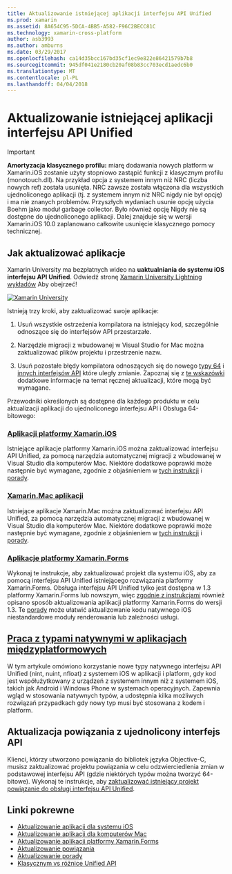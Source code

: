 ```yaml
---
title: Aktualizowanie istniejącej aplikacji interfejsu API Unified
ms.prod: xamarin
ms.assetid: 8A654C95-5DCA-4BB5-A582-F96C2BECC81C
ms.technology: xamarin-cross-platform
author: asb3993
ms.author: amburns
ms.date: 03/29/2017
ms.openlocfilehash: ca14d35bcc167bd35cf1ec9e822e86421579b7b8
ms.sourcegitcommit: 945df041e2180cb20af08b83cc703ecd1aedc6b0
ms.translationtype: MT
ms.contentlocale: pl-PL
ms.lasthandoff: 04/04/2018
---
```

# <a name="updating-existing-apps-to-the-unified-api"></a>Aktualizowanie istniejącej aplikacji interfejsu API Unified

> [!IMPORTANT]
> **Amortyzacja klasycznego profilu:** miarę dodawania nowych platform w Xamarin.iOS zostanie użyty stopniowo zastąpić funkcji z klasycznym profilu (monotouch.dll). Na przykład opcja z systemem innym niż NRC (liczba nowych ref) została usunięta. NRC zawsze została włączona dla wszystkich ujednoliconego aplikacji (tj. z systemem innym niż NRC nigdy nie był opcję) i ma nie znanych problemów. Przyszłych wydaniach usunie opcję użycia Boehm jako moduł garbage collector. Było również opcję Nigdy nie są dostępne do ujednoliconego aplikacji. Dalej znajduje się w wersji Xamarin.iOS 10.0 zaplanowano całkowite usunięcie klasycznego pomocy technicznej.




## <a name="how-to-update-your-apps"></a>Jak aktualizować aplikacje

Xamarin University ma bezpłatnych wideo na **uaktualniania do systemu iOS interfejsu API Unified**. Odwiedź stronę [Xamarin University Lightning wykładów](http://university.xamarin.com/lightninglectures) Aby obejrzeć!

[ ![](updating-apps-images/xamu-video-sml.png "Xamarin University")](http://university.xamarin.com/lightninglectures)

Istnieją trzy kroki, aby zaktualizować swoje aplikacje:

1. Usuń wszystkie ostrzeżenia kompilatora na istniejący kod, szczególnie odnoszące się do interfejsów API przestarzałe.

2. Narzędzie migracji z wbudowanej w Visual Studio for Mac można zaktualizować plików projektu i przestrzenie nazw.

3. Usuń pozostałe błędy kompilatora odnoszących się do nowego [typy 64](~/cross-platform/macios/nativetypes.md) i [innych interfejsów API](~/cross-platform/macios/unified/index.md#deprecated-typos) które uległy zmianie. Zapoznaj się z [te wskazówki](~/cross-platform/macios/unified/updating-tips.md) dodatkowe informacje na temat ręcznej aktualizacji, które mogą być wymagane.

Przewodniki określonych są dostępne dla każdego produktu w celu aktualizacji aplikacji do ujednoliconego interfejsu API i Obsługa 64-bitowego:

### <a name="xamarinios-appscross-platformmaciosunifiedupdating-ios-appsmd"></a>[Aplikacji platformy Xamarin.iOS](~/cross-platform/macios/unified/updating-ios-apps.md)

Istniejące aplikacje platformy Xamarin.iOS można zaktualizować interfejsu API Unified, za pomocą narzędzia automatycznej migracji z wbudowanej w Visual Studio dla komputerów Mac. Niektóre dodatkowe poprawki może następnie być wymagane, zgodnie z objaśnieniem w [tych instrukcji](~/cross-platform/macios/unified/updating-ios-apps.md) i [porady](~/cross-platform/macios/unified/updating-tips.md).

###  <a name="xamarinmac-appscross-platformmaciosunifiedupdating-mac-appsmd"></a>[Xamarin.Mac aplikacji](~/cross-platform/macios/unified/updating-mac-apps.md)

Istniejące aplikacje Xamarin.Mac można zaktualizować interfejsu API Unified, za pomocą narzędzia automatycznej migracji z wbudowanej w Visual Studio dla komputerów Mac. Niektóre dodatkowe poprawki może następnie być wymagane, zgodnie z objaśnieniem w [tych instrukcji](~/cross-platform/macios/unified/updating-mac-apps.md) i [porady](~/cross-platform/macios/unified/updating-tips.md).

###  <a name="xamarinforms-appscross-platformmaciosunifiedupdating-xamarin-forms-appsmd"></a>[Aplikacje platformy Xamarin.Forms](~/cross-platform/macios/unified/updating-xamarin-forms-apps.md)

Wykonaj te instrukcje, aby zaktualizować projekt dla systemu iOS, aby za pomocą interfejsu API Unified istniejącego rozwiązania platformy Xamarin.Forms. Obsługa interfejsu API Unified tylko jest dostępna w 1.3 platformy Xamarin.Forms lub nowszym, więc [zgodnie z instrukcjami](~/cross-platform/macios/unified/updating-xamarin-forms-apps.md) również opisano sposób aktualizowania aplikacji platformy Xamarin.Forms do wersji 1.3. Te [porady](~/cross-platform/macios/unified/updating-tips.md) może ułatwić aktualizowanie kodu natywnego iOS niestandardowe moduły renderowania lub zależności usługi.

## <a name="working-with-native-types-in-cross-platform-appscross-platformmaciosnativetypesmd"></a>[Praca z typami natywnymi w aplikacjach międzyplatformowych](~/cross-platform/macios/nativetypes.md)

W tym artykule omówiono korzystanie nowe typy natywnego interfejsu API Unified (nint, nuint, nfloat) z systemem iOS w aplikacji i platform, gdy kod jest współużytkowany z urządzeń z systemem innym niż z systemem iOS, takich jak Android i Windows Phone w systemach operacyjnych. Zapewnia wgląd w stosowania natywnych typów, a udostępnia kilka możliwych rozwiązań przypadkach gdy nowy typ musi być stosowana z kodem i platform.

## <a name="update-bindings-to-the-unified-api"></a>Aktualizacja powiązania z ujednolicony interfejs API

Klienci, którzy utworzono powiązania do bibliotek języka Objective-C, musisz zaktualizować projektu powiązania w celu odzwierciedlenia zmian w podstawowej interfejsu API (gdzie niektórych typów można tworzyć 64-bitowe).
Wykonaj te instrukcje, aby [zaktualizować istniejący projekt powiązanie do obsługi interfejsu API Unified](~/cross-platform/macios/unified/update-binding.md).




## <a name="related-links"></a>Linki pokrewne

- [Aktualizowanie aplikacji dla systemu iOS](~/cross-platform/macios/unified/updating-ios-apps.md)
- [Aktualizowanie aplikacji dla komputerów Mac](~/cross-platform/macios/unified/updating-mac-apps.md)
- [Aktualizowanie aplikacji platformy Xamarin.Forms](~/cross-platform/macios/unified/updating-xamarin-forms-apps.md)
- [Aktualizowanie powiązania](~/cross-platform/macios/unified/update-binding.md)
- [Aktualizowanie porady](~/cross-platform/macios/unified/updating-tips.md)
- [Klasycznym vs różnice Unified API](https://developer.xamarin.com/releases/ios/api_changes/classic-vs-unified-8.6.0/)

